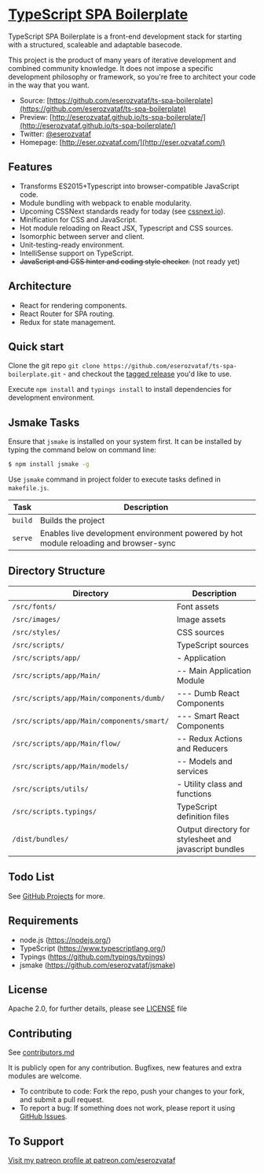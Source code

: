 # [TypeScript SPA Boilerplate](https://github.com/eserozvataf/ts-spa-boilerplate)

TypeScript SPA Boilerplate is a front-end development stack for starting with a structured, scaleable and adaptable basecode.

This project is the product of many years of iterative development and combined
community knowledge. It does not impose a specific development philosophy or
framework, so you're free to architect your code in the way that you want.

* Source: [https://github.com/eserozvataf/ts-spa-boilerplate](https://github.com/eserozvataf/ts-spa-boilerplate)
* Preview: [http://eserozvataf.github.io/ts-spa-boilerplate/](http://eserozvataf.github.io/ts-spa-boilerplate/)
* Twitter: [@eserozvataf](http://twitter.com/eserozvataf)
* Homepage: [http://eser.ozvataf.com/](http://eser.ozvataf.com/)


## Features

* Transforms ES2015+Typescript into browser-compatible JavaScript code.
* Module bundling with webpack to enable modularity.
* Upcoming CSSNext standards ready for today (see [cssnext.io](http://cssnext.io/)).
* Minification for CSS and JavaScript.
* Hot module reloading on React JSX, Typescript and CSS sources.
* Isomorphic between server and client.
* Unit-testing-ready environment.
* IntelliSense support on TypeScript.
* ~~JavaScript and CSS hinter and coding style checker.~~ (not ready yet)


## Architecture

* React for rendering components.
* React Router for SPA routing.
* Redux for state management.


## Quick start

Clone the git repo `git clone
   https://github.com/eserozvataf/ts-spa-boilerplate.git` - and checkout the [tagged
   release](https://github.com/eserozvataf/ts-spa-boilerplate/releases) you'd like to
   use.

Execute `npm install` and `typings install` to install dependencies for development environment.


## Jsmake Tasks

Ensure that `jsmake` is installed on your system first. It can be installed by typing the command below on command line:

```bash
$ npm install jsmake -g
```

Use `jsmake` command in project folder to execute tasks defined in `makefile.js`.

| Task                     | Description                                                                            |
|--------------------------|----------------------------------------------------------------------------------------|
| `build`                  | Builds the project                                                                     |
| `serve`                  | Enables live development environment powered by hot module reloading and browser-sync  |


## Directory Structure

| Directory                                          | Description                                                  |
|----------------------------------------------------|--------------------------------------------------------------|
| `/src/fonts/`                                      | Font assets                                                  |
| `/src/images/`                                     | Image assets                                                 |
| `/src/styles/`                                     | CSS sources                                                  |
| `/src/scripts/`                                    | TypeScript sources                                           |
| `/src/scripts/app/`                                | - Application                                                |
| `/src/scripts/app/Main/`                           | -- Main Application Module                                   |
| `/src/scripts/app/Main/components/dumb/`           | --- Dumb React Components                                    |
| `/src/scripts/app/Main/components/smart/`          | --- Smart React Components                                   |
| `/src/scripts/app/Main/flow/`                      | -- Redux Actions and Reducers                                |
| `/src/scripts/app/Main/models/`                    | -- Models and services                                       |
| `/src/scripts/utils/`                              | - Utility class and functions                                |
| `/src/scripts.typings/`                            | TypeScript definition files                                  |
| `/dist/bundles/`                                   | Output directory for stylesheet and javascript bundles       |


## Todo List

See [GitHub Projects](https://github.com/eserozvataf/ts-spa-boilerplate/projects) for more.


## Requirements

* node.js (https://nodejs.org/)
* TypeScript (https://www.typescriptlang.org/)
* Typings (https://github.com/typings/typings)
* jsmake (https://github.com/eserozvataf/jsmake)


## License

Apache 2.0, for further details, please see [LICENSE](LICENSE) file


## Contributing

See [contributors.md](contributors.md)

It is publicly open for any contribution. Bugfixes, new features and extra modules are welcome.

* To contribute to code: Fork the repo, push your changes to your fork, and submit a pull request.
* To report a bug: If something does not work, please report it using [GitHub Issues](https://github.com/eserozvataf/ts-spa-boilerplate/issues).


## To Support

[Visit my patreon profile at patreon.com/eserozvataf](https://www.patreon.com/eserozvataf)
